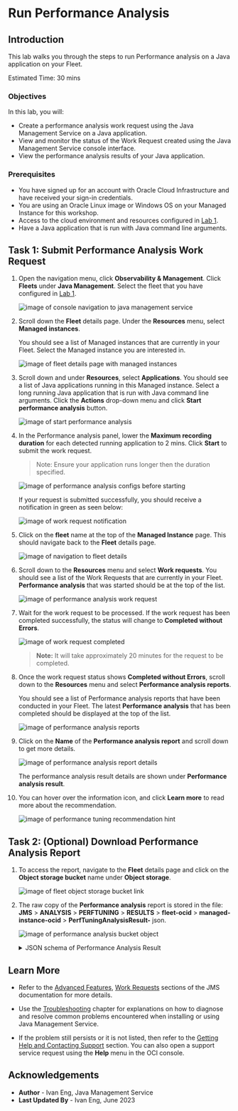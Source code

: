 # Run Performance Analysis

## Introduction

This lab walks you through the steps to run Performance analysis on a Java application on your Fleet.

Estimated Time: 30 mins

### Objectives

In this lab, you will:

* Create a performance analysis work request using the Java Management Service on a Java application.
* View and monitor the status of the Work Request created using the Java Management Service console interface.
* View the performance analysis results of your Java application.

### Prerequisites

* You have signed up for an account with Oracle Cloud Infrastructure and have received your sign-in credentials.
* You are using an Oracle Linux image or Windows OS on your Managed Instance for this workshop.
* Access to the cloud environment and resources configured in [Lab 1](?lab=set-up-and-enable-advanced-features-on-java-management-service).
* Have a Java application that is run with Java command line arguments.

## Task 1: Submit Performance Analysis Work Request

1. Open the navigation menu, click **Observability & Management**. Click **Fleets** under **Java Management**. Select the fleet that you have configured in [Lab 1](?lab=set-up-and-enable-advanced-features-on-java-management-service).

   ![image of console navigation to java management service](images/console-navigation-jms-fleet.png)

2. Scroll down the **Fleet** details page. Under the **Resources** menu, select **Managed instances**.

   You should see a list of Managed instances that are currently in your Fleet. Select the Managed instance you are interested in.

   ![image of fleet details page with managed instances](images/fleet-managed-instances.png)

3. Scroll down and under **Resources**, select **Applications**. You should see a list of Java applications running in this Managed instance. Select a long running Java application that is run with Java command line arguments. Click the **Actions** drop-down menu and click **Start performance analysis** button.

   ![image of start performance analysis](images/managed-instance-applications-start-perf-analysis.png)

4. In the Performance analysis panel, lower the **Maximum recording duration** for each detected running application to 2 mins. Click **Start** to submit the work request.

   > Note: Ensure your application runs longer then the duration specified.

   ![image of performance analysis configs before starting](images/perf-analysis-config-start.png)

   If your request is submitted successfully, you should receive a notification in green as seen below:

   ![image of work request notification](images/perf-analysis-work-request-started-notification.png)

5. Click on the **fleet** name at the top of the **Managed Instance** page. This should navigate back to the **Fleet** details page.

   ![image of navigation to fleet details](images/managed-instance-to-fleet-navigation.png)

6. Scroll down to the **Resources** menu and select **Work requests**. You should see a list of the Work Requests that are currently in your Fleet. **Performance analysis** that was started should be at the top of the list.

   ![image of performance analysis work request](images/perf-analysis-work-request-in-progress.png)

7. Wait for the work request to be processed. If the work request has been completed successfully, the status will change to **Completed without Errors**.

   ![image of work request completed](images/perf-analysis-work-request-completed.png)

   >**Note:** It will take approximately 20 minutes for the request to be completed.

8. Once the work request status shows **Completed without Errors**, scroll down to the **Resources** menu and select **Performance analysis reports**.

   You should see a list of Performance analysis reports that have been conducted in your Fleet. The latest **Performance analysis** that has been completed should be displayed at the top of the list.

   ![image of performance analysis reports](images/perf-analysis-reports.png)

9. Click on the **Name** of the **Performance analysis report** and scroll down to get more details.

   ![image of performance analysis report details](images/perf-analysis-report-details.png)

   The performance analysis result details are shown under **Performance analysis result**.

10. You can hover over the information icon, and click **Learn more** to read more about the recommendation.

    ![image of performance tuning recommendation hint](images/perf-analysis-summary-hint.png)

## Task 2: (Optional) Download Performance Analysis Report

1. To access the report, navigate to the **Fleet** details page and click on the **Object storage bucket** name under **Object storage**.

   ![image of fleet object storage bucket link](images/fleet-bucket-link.png)

2. The raw copy of the **Performance analysis** report is stored in the file: **JMS** > **ANALYSIS** > **PERFTUNING** > **RESULTS** > **fleet-ocid** > **managed-instance-ocid** > **PerfTuningAnalysisResult-** json.

   ![image of performance analysis bucket object](images/perf-analysis-result-download.png)

    <details>
      <summary>JSON schema of Performance Analysis Result</summary>

      ```javascript
      {
        applicationName: string,
        applicationId: string,
        applicationInstallationId: string,
        jfrFileName: string,
        timeAnalyzed: date-time,
        summary: {
            warnings: [
                {
                    key: int,
                    code: string,
                    description: string,
                    message: string,
                    currentVMOptions: string,
                    recommendedVMOptions: string,
                    detailsLink: url,
                    comment: string
                }
            ]
        },
        version: string
      }
      ```
    </details>

## Learn More

* Refer to the [Advanced Features](https://docs.oracle.com/en-us/iaas/jms/doc/advanced-features.html), [Work Requests](https://docs.oracle.com/en-us/iaas/jms/doc/using-java-management-service.html#GUID-77AEEBC0-93A5-4E99-96D6-BEE0FEE4539F) sections of the JMS documentation for more details.

* Use the [Troubleshooting](https://docs.oracle.com/en-us/iaas/jms/doc/troubleshooting.html#GUID-2D613C72-10F3-4905-A306-4F2673FB1CD3) chapter for explanations on how to diagnose and resolve common problems encountered when installing or using Java Management Service.

* If the problem still persists or it is not listed, then refer to the [Getting Help and Contacting Support](https://docs.oracle.com/en-us/iaas/Content/GSG/Tasks/contactingsupport.htm) section. You can also open a support service request using the **Help** menu in the OCI console.

## Acknowledgements

* **Author** - Ivan Eng, Java Management Service
* **Last Updated By** - Ivan Eng, June 2023
